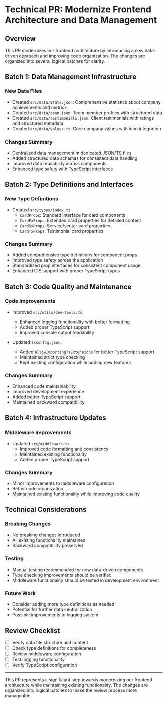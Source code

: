 # Technical PR: Modernize Frontend Architecture and Data Management

## Overview
This PR modernizes our frontend architecture by introducing a new data-driven approach and improving code organization. The changes are organized into several logical batches for clarity.

## Batch 1: Data Management Infrastructure

### New Data Files
- Created `src/data/stats.json`: Comprehensive statistics about company achievements and metrics
- Created `src/data/team.json`: Team member profiles with structured data
- Created `src/data/testimonials.json`: Client testimonials with ratings and structured metadata
- Created `src/data/values.ts`: Core company values with icon integration

### Changes Summary
- Centralized data management in dedicated JSON/TS files
- Added structured data schemas for consistent data handling
- Improved data reusability across components
- Enhanced type safety with TypeScript interfaces

## Batch 2: Type Definitions and Interfaces

### New Type Definitions
- Created `src/types/index.ts`:
  - `CardProps`: Standard interface for card components
  - `CardExProps`: Extended card properties for detailed content
  - `CardSxProps`: Service/sector card properties
  - `CardTxProps`: Testimonial card properties

### Changes Summary
- Added comprehensive type definitions for component props
- Improved type safety across the application
- Standardized prop interfaces for consistent component usage
- Enhanced IDE support with proper TypeScript types

## Batch 3: Code Quality and Maintenance

### Code Improvements
- Improved `src/utils/dev-tools.ts`:
  - Enhanced logging functionality with better formatting
  - Added proper TypeScript support
  - Improved console output readability

- Updated `tsconfig.json`:
  - Added `allowImportingTsExtensions` for better TypeScript support
  - Maintained strict type checking
  - Kept existing configuration while adding new features

### Changes Summary
- Enhanced code maintainability
- Improved development experience
- Added better TypeScript support
- Maintained backward compatibility

## Batch 4: Infrastructure Updates

### Middleware Improvements
- Updated `src/middleware.ts`:
  - Improved code formatting and consistency
  - Maintained existing functionality
  - Added proper TypeScript support

### Changes Summary
- Minor improvements to middleware configuration
- Better code organization
- Maintained existing functionality while improving code quality

## Technical Considerations

### Breaking Changes
- No breaking changes introduced
- All existing functionality maintained
- Backward compatibility preserved

### Testing
- Manual testing recommended for new data-driven components
- Type checking improvements should be verified
- Middleware functionality should be tested in development environment

### Future Work
- Consider adding more type definitions as needed
- Potential for further data centralization
- Possible improvements to logging system

## Review Checklist
- [ ] Verify data file structure and content
- [ ] Check type definitions for completeness
- [ ] Review middleware configuration
- [ ] Test logging functionality
- [ ] Verify TypeScript configuration

---

This PR represents a significant step towards modernizing our frontend architecture while maintaining existing functionality. The changes are organized into logical batches to make the review process more manageable.
